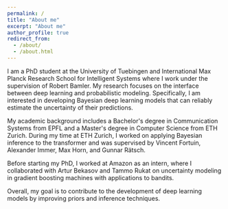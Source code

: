 ```yaml
---
permalink: /
title: "About me"
excerpt: "About me"
author_profile: true
redirect_from: 
  - /about/
  - /about.html
---
```


I am a PhD student at the University of Tuebingen and International Max Planck Research School for Intelligent Systems where I work under the supervision of Robert Bamler. My research focuses on the interface between deep learning and probabilistic modeling. Specifically, I am interested in developing Bayesian deep learning models that can reliably estimate the uncertainty of their predictions.

My academic background includes a Bachelor's degree in Communication Systems from EPFL and a Master's degree in Computer Science from ETH Zurich. During my time at ETH Zurich, I worked on applying Bayesian inference to the transformer and was supervised by Vincent Fortuin, Alexander Immer, Max Horn, and Gunnar Rätsch.

Before starting my PhD, I worked at Amazon as an intern, where I collaborated with Artur Bekasov and Tammo Rukat on uncertainty modeling in gradient boosting machines with applications to bandits. 

Overall, my goal is to contribute to the development of deep learning models by improving priors and inference techniques. 